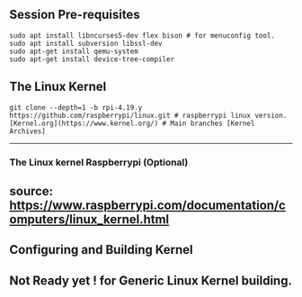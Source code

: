 ## Session Pre-requisites 
```
sudo apt install libncurses5-dev flex bison # for menuconfig tool.
sudo apt install subversion libssl-dev
sudo apt-get install qemu-system
sudo apt-get install device-tree-compiler
```

## The Linux Kernel
```
git clone --depth=1 -b rpi-4.19.y https://github.com/raspberrypi/linux.git # raspberrypi linux version.
[Kernel.org](https://www.kernel.org/) # Main branches [Kernel Archives]

```
---------------------------------------------------------------------------------------------
### The Linux kernel Raspberrypi (Optional)

source: https://www.raspberrypi.com/documentation/computers/linux_kernel.html
---------------------------------------------------------------------------------------------

## Configuring and Building Kernel







## Not Ready yet ! for Generic Linux Kernel building.
